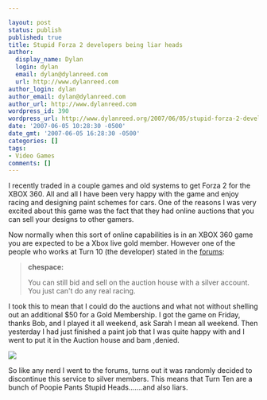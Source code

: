 ```yaml
---

layout: post
status: publish
published: true
title: Stupid Forza 2 developers being liar heads
author:
  display_name: Dylan
  login: dylan
  email: dylan@dylanreed.com
  url: http://www.dylanreed.com
author_login: dylan
author_email: dylan@dylanreed.com
author_url: http://www.dylanreed.com
wordpress_id: 390
wordpress_url: http://www.dylanreed.org/2007/06/05/stupid-forza-2-developers-being-liar-heads/
date: '2007-06-05 10:28:30 -0500'
date_gmt: '2007-06-05 16:28:30 -0500'
categories: []
tags:
- Video Games
comments: []
---
```


I recently traded in a couple games and old systems to get Forza 2 for the XBOX 360. All and all I have been very happy with the game and enjoy racing and designing paint schemes for cars. One of the reasons I was very excited about this game was the fact that they had online auctions that you can sell your designs to other gamers.

Now normally when this sort of online capabilities is in an XBOX 360 game you are expected to be a Xbox live gold member. However one of the people who works at Turn 10 (the developer) stated in the [forums][1]:

   [1]: http://forums.forzamotorsport.net/forums/thread/178178.aspx

> **chespace:**
> 
> You can still bid and sell on the auction house with a silver account.  
You just can't do any real racing.

  
I took this to mean that I could do the auctions and what not without shelling out an additional $50 for a Gold Membership. I got the game on Friday, thanks Bob, and I played it all weekend, ask Sarah I mean all weekend. Then yesterday I had just finished a paint job that I was quite happy with and I went to put it in the Auction house and bam ,denied.

![][2]

   [2]: http://farm2.static.flickr.com/1345/530949755_be306cbe2f.jpg?v=0

So like any nerd I went to the forums, turns out it was randomly decided to discontinue this service to silver members. This means that Turn Ten are a bunch of Poopie Pants Stupid Heads.......and also liars.
